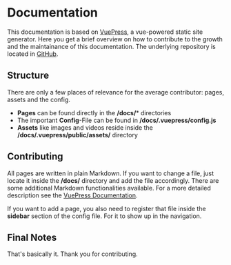 # Documentation

This documentation is based on [VuePress](https://vuepress.vuejs.org/), a vue-powered static site generator.
Here you get a brief overview on how to contribute to the growth and the maintainance of this documentation.
The underlying repository is located in [GitHub](https://github.com/DH-Center-Tuebingen/spacialist-docs).


## Structure

There are only a few places of relevance for the average contributor: pages, assets and the config.

- **Pages** can be found directly in the **/docs/*** directories
- The important **Config**-File can be found in **/docs/.vuepress/config.js**
- **Assets** like images and videos reside inside the **/docs/.vuepress/public/assets/** directory

## Contributing

All pages are written in plain Markdown. If you want to change a file, just locate it inside the **/docs/** directory and add the file accordingly. There are some additional Markdown functionalities available. For a more detailed description see the [VuePress Documentation](https://vuepress.vuejs.org/guide/markdown.html).

If you want to add a page, you also need to register that file inside the **sidebar** section of the config file. For it to show up in the navigation.

## Final Notes

That's basically it. Thank you for contributing.